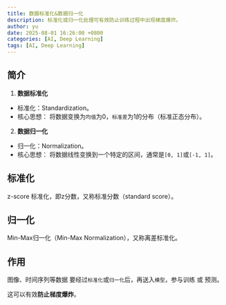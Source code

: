 ```yaml
---
title: 数据标准化&数据归一化
description: 标准化或归一化处理可有效防止训练过程中出现梯度爆炸。
author: yu
date: 2025-08-01 16:26:00 +0800
categories: [AI, Deep Learning]
tags: [AI, Deep Learning]
---
```



## 简介

1. **数据标准化**
- 标准化：Standardization。
- 核心思想： 将数据变换为`均值`为0，`标准差`为1的分布（标准正态分布）。

2. **数据归一化**
- 归一化：Normalization。
- 核心思想： 将数据线性变换到一个特定的区间，通常是`[0, 1]`或`[-1, 1]`。

## 标准化

z-score 标准化，即z分数，又称标准分数（standard score）。

## 归一化

Min-Max归一化（Min-Max Normalization），又称离差标准化。

## 作用

图像、时间序列等数据 要经过`标准化`或`归一化`后，再送入`模型`，参与训练 或 预测。

这可以有效**防止梯度爆炸**。

